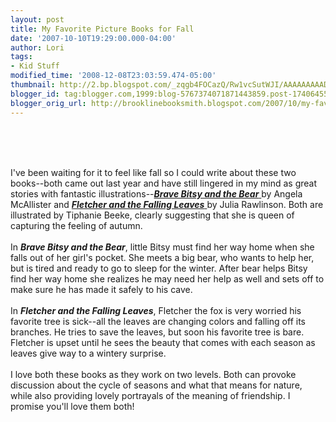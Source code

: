 ```yaml
---
layout: post
title: My Favorite Picture Books for Fall
date: '2007-10-10T19:29:00.000-04:00'
author: Lori
tags:
- Kid Stuff
modified_time: '2008-12-08T23:03:59.474-05:00'
thumbnail: http://2.bp.blogspot.com/_zqgb4FOCazQ/Rw1vcSutWJI/AAAAAAAAAD0/4zDwUSUiVFw/s72-c/fletcher.jpg
blogger_id: tag:blogger.com,1999:blog-5767374071871443859.post-1740645511022353997
blogger_orig_url: http://brooklinebooksmith.blogspot.com/2007/10/my-favorite-picture-books-for-fall.html
---
```


<a href="http://2.bp.blogspot.com/_zqgb4FOCazQ/Rw1vcSutWJI/AAAAAAAAAD0/4zDwUSUiVFw/s1600-h/fletcher.jpg"><img id="BLOGGER_PHOTO_ID_5119870883244890258" style="CURSOR: hand" alt="" src="http://2.bp.blogspot.com/_zqgb4FOCazQ/Rw1vcSutWJI/AAAAAAAAAD0/4zDwUSUiVFw/s320/fletcher.jpg" border="0" /></a> <a href="http://2.bp.blogspot.com/_zqgb4FOCazQ/Rw1vXSutWII/AAAAAAAAADs/tKcwDRB1QqE/s1600-h/bitsy.jpg"><img id="BLOGGER_PHOTO_ID_5119870797345544322" style="CURSOR: hand" alt="" src="http://2.bp.blogspot.com/_zqgb4FOCazQ/Rw1vXSutWII/AAAAAAAAADs/tKcwDRB1QqE/s320/bitsy.jpg" border="0" /></a><br /><div><br /><br /><div>I've been waiting for it to feel like fall so I could write about these two books--both came out last year and have still lingered in my mind as great stories with fantastic illustrations--<a href="http://brookline.booksense.com/NASApp/store/Product?s=showproduct&amp;isbn=9780618639946"><strong><em>Brave Bitsy and the Bear</em></strong> </a>by Angela McAllister and <a href="http://brookline.booksense.com/NASApp/store/Product?s=showproduct&amp;isbn=9780061134012"><strong><em>Fletcher and the Falling Leaves</em></strong> </a>by Julia Rawlinson. Both are illustrated by Tiphanie Beeke, clearly suggesting that she is queen of capturing the feeling of autumn.</div><br /><div>In <strong><em>Brave Bitsy and the Bear</em></strong>, little Bitsy must find her way home when she falls out of her girl's pocket. She meets a big bear, who wants to help her, but is tired and ready to go to sleep for the winter. After bear helps Bitsy find her way home she realizes he may need her help as well and sets off to make sure he has made it safely to his cave. </div><br /><div>In <em><strong>Fletcher and the Falling Leaves</strong></em>, Fletcher the fox is very worried his favorite tree is sick--all the leaves are changing colors and falling off its branches. He tries to save the leaves, but soon his favorite tree is bare. Fletcher is upset until he sees the beauty that comes with each season as leaves give way to a wintery surprise. </div><br /><div>I love both these books as they work on two levels. Both can provoke discussion about the cycle of seasons and what that means for nature, while also providing lovely portrayals of the meaning of friendship. I promise you'll love them both! </div></div>